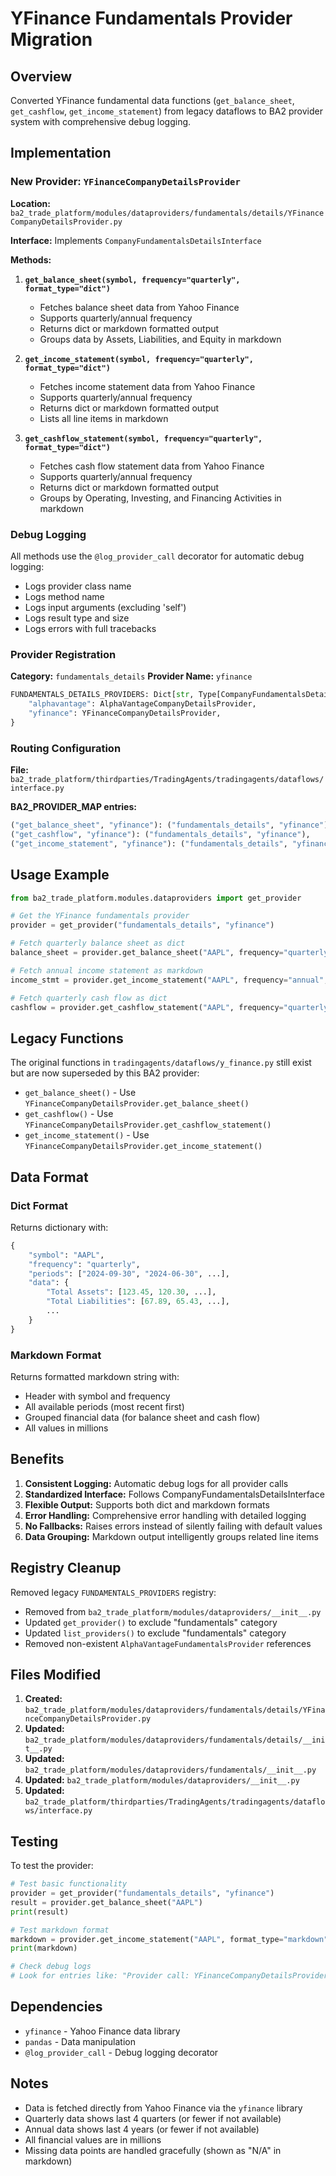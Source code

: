 # YFinance Fundamentals Provider Migration

## Overview
Converted YFinance fundamental data functions (`get_balance_sheet`, `get_cashflow`, `get_income_statement`) from legacy dataflows to BA2 provider system with comprehensive debug logging.

## Implementation

### New Provider: `YFinanceCompanyDetailsProvider`
**Location:** `ba2_trade_platform/modules/dataproviders/fundamentals/details/YFinanceCompanyDetailsProvider.py`

**Interface:** Implements `CompanyFundamentalsDetailsInterface`

**Methods:**
1. **`get_balance_sheet(symbol, frequency="quarterly", format_type="dict")`**
   - Fetches balance sheet data from Yahoo Finance
   - Supports quarterly/annual frequency
   - Returns dict or markdown formatted output
   - Groups data by Assets, Liabilities, and Equity in markdown

2. **`get_income_statement(symbol, frequency="quarterly", format_type="dict")`**
   - Fetches income statement data from Yahoo Finance
   - Supports quarterly/annual frequency
   - Returns dict or markdown formatted output
   - Lists all line items in markdown

3. **`get_cashflow_statement(symbol, frequency="quarterly", format_type="dict")`**
   - Fetches cash flow statement data from Yahoo Finance
   - Supports quarterly/annual frequency
   - Returns dict or markdown formatted output
   - Groups by Operating, Investing, and Financing Activities in markdown

### Debug Logging
All methods use the `@log_provider_call` decorator for automatic debug logging:
- Logs provider class name
- Logs method name
- Logs input arguments (excluding 'self')
- Logs result type and size
- Logs errors with full tracebacks

### Provider Registration
**Category:** `fundamentals_details`
**Provider Name:** `yfinance`

```python
FUNDAMENTALS_DETAILS_PROVIDERS: Dict[str, Type[CompanyFundamentalsDetailsInterface]] = {
    "alphavantage": AlphaVantageCompanyDetailsProvider,
    "yfinance": YFinanceCompanyDetailsProvider,
}
```

### Routing Configuration
**File:** `ba2_trade_platform/thirdparties/TradingAgents/tradingagents/dataflows/interface.py`

**BA2_PROVIDER_MAP entries:**
```python
("get_balance_sheet", "yfinance"): ("fundamentals_details", "yfinance"),
("get_cashflow", "yfinance"): ("fundamentals_details", "yfinance"),
("get_income_statement", "yfinance"): ("fundamentals_details", "yfinance"),
```

## Usage Example

```python
from ba2_trade_platform.modules.dataproviders import get_provider

# Get the YFinance fundamentals provider
provider = get_provider("fundamentals_details", "yfinance")

# Fetch quarterly balance sheet as dict
balance_sheet = provider.get_balance_sheet("AAPL", frequency="quarterly", format_type="dict")

# Fetch annual income statement as markdown
income_stmt = provider.get_income_statement("AAPL", frequency="annual", format_type="markdown")

# Fetch quarterly cash flow as dict
cashflow = provider.get_cashflow_statement("AAPL", frequency="quarterly", format_type="dict")
```

## Legacy Functions
The original functions in `tradingagents/dataflows/y_finance.py` still exist but are now superseded by this BA2 provider:
- `get_balance_sheet()` - Use `YFinanceCompanyDetailsProvider.get_balance_sheet()`
- `get_cashflow()` - Use `YFinanceCompanyDetailsProvider.get_cashflow_statement()`
- `get_income_statement()` - Use `YFinanceCompanyDetailsProvider.get_income_statement()`

## Data Format

### Dict Format
Returns dictionary with:
```python
{
    "symbol": "AAPL",
    "frequency": "quarterly",
    "periods": ["2024-09-30", "2024-06-30", ...],
    "data": {
        "Total Assets": [123.45, 120.30, ...],
        "Total Liabilities": [67.89, 65.43, ...],
        ...
    }
}
```

### Markdown Format
Returns formatted markdown string with:
- Header with symbol and frequency
- All available periods (most recent first)
- Grouped financial data (for balance sheet and cash flow)
- All values in millions

## Benefits
1. **Consistent Logging:** Automatic debug logs for all provider calls
2. **Standardized Interface:** Follows CompanyFundamentalsDetailsInterface
3. **Flexible Output:** Supports both dict and markdown formats
4. **Error Handling:** Comprehensive error handling with detailed logging
5. **No Fallbacks:** Raises errors instead of silently failing with default values
6. **Data Grouping:** Markdown output intelligently groups related line items

## Registry Cleanup
Removed legacy `FUNDAMENTALS_PROVIDERS` registry:
- Removed from `ba2_trade_platform/modules/dataproviders/__init__.py`
- Updated `get_provider()` to exclude "fundamentals" category
- Updated `list_providers()` to exclude "fundamentals" category
- Removed non-existent `AlphaVantageFundamentalsProvider` references

## Files Modified
1. **Created:** `ba2_trade_platform/modules/dataproviders/fundamentals/details/YFinanceCompanyDetailsProvider.py`
2. **Updated:** `ba2_trade_platform/modules/dataproviders/fundamentals/details/__init__.py`
3. **Updated:** `ba2_trade_platform/modules/dataproviders/fundamentals/__init__.py`
4. **Updated:** `ba2_trade_platform/modules/dataproviders/__init__.py`
5. **Updated:** `ba2_trade_platform/thirdparties/TradingAgents/tradingagents/dataflows/interface.py`

## Testing
To test the provider:
```python
# Test basic functionality
provider = get_provider("fundamentals_details", "yfinance")
result = provider.get_balance_sheet("AAPL")
print(result)

# Test markdown format
markdown = provider.get_income_statement("AAPL", format_type="markdown")
print(markdown)

# Check debug logs
# Look for entries like: "Provider call: YFinanceCompanyDetailsProvider.get_balance_sheet"
```

## Dependencies
- `yfinance` - Yahoo Finance data library
- `pandas` - Data manipulation
- `@log_provider_call` - Debug logging decorator

## Notes
- Data is fetched directly from Yahoo Finance via the `yfinance` library
- Quarterly data shows last 4 quarters (or fewer if not available)
- Annual data shows last 4 years (or fewer if not available)
- All financial values are in millions
- Missing data points are handled gracefully (shown as "N/A" in markdown)
